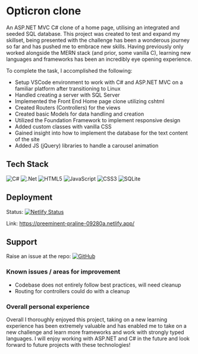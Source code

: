 # Opticron clone

An ASP.NET MVC C# clone of a home page, utilising an integrated and seeded SQL database. This project was created to test and expand my skillset, being presented with the challenge has been a wonderous journey so far and has pushed me to embrace new skills. Having previously only worked alongside the MERN stack (and prior, some vanilla C), learning new languages and frameworks has been an incredibly eye opening experience.

To complete the task, I accomplished the following:

- Setup VSCode environment to work with C# and ASP.NET MVC on a familiar platform after transitioning to Linux
- Handled creating a server with SQL Server
- Implemented the Front End Home page clone utilizing cshtml
- Created Routers (Controllers) for the views
- Created basic Models for data handling and creation
- Utilized the Foundation Framework to implement responsive design
- Added custom classes with vanilla CSS
- Gained insight into how to implement the database for the text content of the site
- Added JS (jQuery) libraries to handle a carousel animation

## Tech Stack

![C#](https://img.shields.io/badge/c%23-%23239120.svg?style=for-the-badge&logo=csharp&logoColor=white)
![.Net](https://img.shields.io/badge/.NET-5C2D91?style=for-the-badge&logo=.net&logoColor=white)
![HTML5](https://img.shields.io/badge/html5-%23E34F26.svg?style=for-the-badge&logo=html5&logoColor=white)
![JavaScript](https://img.shields.io/badge/javascript-%23323330.svg?style=for-the-badge&logo=javascript&logoColor=%23F7DF1E)
![CSS3](https://img.shields.io/badge/css3-%231572B6.svg?style=for-the-badge&logo=css3&logoColor=white)
![SQLite](https://img.shields.io/badge/sqlite-%2307405e.svg?style=for-the-badge&logo=sqlite&logoColor=white)

## Deployment

Status: [![Netlify Status](https://api.netlify.com/api/v1/badges/efbec9a8-5e2f-4dab-8cdd-df3cb2884651/deploy-status)](https://app.netlify.com/sites/preeminent-praline-09280a/deploys)

Link: https://preeminent-praline-09280a.netlify.app/

## Support

Raise an issue at the repo: <a href="">![GitHub](https://img.shields.io/badge/github-%23121011.svg?style=for-the-badge&logo=github&logoColor=white)</a>

### Known issues / areas for improvement

- Codebase does not entirely follow best practices, will need cleanup
- Routing for controllers could do with a cleanup

### Overall personal experience

Overall I thoroughly enjoyed this project, taking on a new learning experience has been extremely valuable and has enabled me to take on a new challenge and learn more frameworks and work with strongly typed languages. I will enjoy working with ASP.NET and C# in the future and look forward to future projects with these technologies! 
